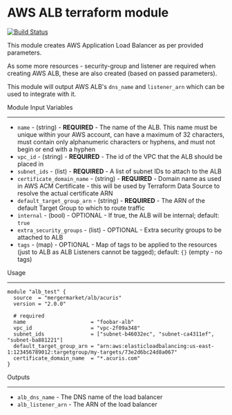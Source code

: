 AWS ALB terraform module
======================================

[![Build Status](https://travis-ci.org/mergermarket/terraform-acuris-alb.svg?branch=master)](https://travis-ci.org/mergermarket/terraform-acuris-alb)

This module creates AWS Application Load Balancer as per provided parameters.

As some more resources - security-group and listener are required when creating AWS ALB, these are also created (based on passed parameters).

This module will output AWS ALB's `dns_name` and `listener_arn` which can be used to integrate with it.

Module Input Variables

----------------------

- `name` - (string) - **REQUIRED** - The name of the ALB. This name must be unique within your AWS account, can have a maximum of 32 characters, must contain only alphanumeric characters or hyphens, and must not begin or end with a hyphen
- `vpc_id` - (string) - **REQUIRED** - The id of the VPC that the ALB should be placed in
- `subnet_ids` - (list) - **REQUIRED** - A list of subnet IDs to attach to the ALB
- `certificate_domain_name` - (string) - **REQUIRED** - Domain name as used in AWS ACM Certificate - this will be used by Terraform Data Source to resolve the actual certificate ARN
- `default_target_group_arn` - (string) - **REQUIRED** - The ARN of the default Target Group to which to route traffic
- `internal` - (bool) - OPTIONAL - If true, the ALB will be internal; default: `true`
- `extra_security_groups` - (list) - OPTIONAL - Extra security groups to be attached to ALB
- `tags` - (map) - OPTIONAL - Map of tags to be applied to the resources (just to ALB as ALB Listeners cannot be tagged); default: `{}` (empty - no tags)

Usage

----------------------

```hcl
module "alb_test" {
  source  = "mergermarket/alb/acuris"
  version = "2.0.0"

  # required
  name                     = "foobar-alb"
  vpc_id                   = "vpc-2f09a348"
  subnet_ids               = ["subnet-b46032ec", "subnet-ca4311ef", "subnet-ba881221"]
  default_target_group_arn = "arn:aws:elasticloadbalancing:us-east-1:123456789012:targetgroup/my-targets/73e2d6bc24d8a067"
  certificate_domain_name  = "*.acuris.com"
}
```

Outputs

----------------------

- `alb_dns_name` - The DNS name of the load balancer
- `alb_listener_arn` - The ARN of the load balancer
